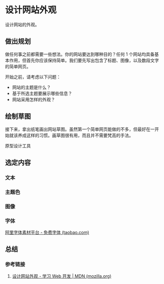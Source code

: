 # 设计网站外观

设计网站的外观。

## 做出规划

做任何事之前都需要一些想法。你的网站要达到哪种目的？任何 1 个网站均具备基本作用，但首先你应该保持简单。我们要先写出包含了标题、图像，以及数段文字的简单网页。

开始之前，请考虑以下问题：

- 网站的主题是什么？
- 基于所选主题要展示哪些信息？
- 网站采用怎样的外观？

## 绘制草图

接下来，拿出纸笔画出网站草图。虽然第一个简单网页能做的不多，但最好在一开始就该养成这样的习惯。画草图很有用，而且并不需要梵高的手法。

原型设计工具



## 选定内容

### 文本

### 主题色

### 图像

### 字体

[阿里字体素材平台 - 免费字体 (taobao.com)](https://www.taobao.com/markets/fuwu/fontmarket_freefonts)











## 总结

### 参考链接

1. [设计网站外观 - 学习 Web 开发 | MDN (mozilla.org)](https://developer.mozilla.org/zh-CN/docs/Learn/Getting_started_with_the_web/What_will_your_website_look_like)

